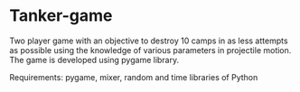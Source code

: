 # Tanker-game

Two player game with an objective to destroy 10 camps in as less attempts as possible using the knowledge of various parameters in projectile motion. The game is developed using pygame library.

Requirements: pygame, mixer, random and time libraries of Python
